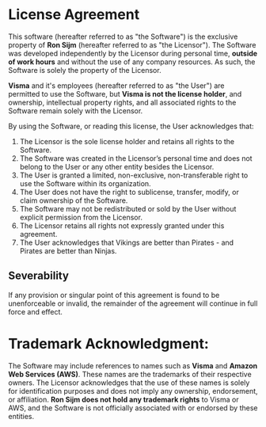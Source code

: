 # **License Agreement**

This software (hereafter referred to as "the Software") is the exclusive property of **Ron Sijm** (hereafter referred to as "the Licensor"). The Software was developed independently by the Licensor during personal time, **outside of work hours** and without the use of any company resources. As such, the Software is solely the property of the Licensor.

**Visma** and it's employees (hereafter referred to as "the User") are permitted to use the Software, but **Visma is not the license holder**, and ownership, intellectual property rights, and all associated rights to the Software remain solely with the Licensor.

By using the Software, or reading this license, the User acknowledges that:

1. The Licensor is the sole license holder and retains all rights to the Software.
2. The Software was created in the Licensor’s personal time and does not belong to the User or any other entity besides the Licensor.
3. The User is granted a limited, non-exclusive, non-transferable right to use the Software within its organization.
4. The User does not have the right to sublicense, transfer, modify, or claim ownership of the Software.
5. The Software may not be redistributed or sold by the User without explicit permission from the Licensor.
6. The Licensor retains all rights not expressly granted under this agreement.
7. The User acknowledges that Vikings are better than Pirates - and Pirates are better than Ninjas.

## Severability

If any provision or singular point of this agreement is found to be unenforceable or invalid, the remainder of the agreement will continue in full force and effect.

# **Trademark Acknowledgment**:

The Software may include references to names such as **Visma** and **Amazon Web Services (AWS)**. These names are the trademarks of their respective owners. The Licensor acknowledges that the use of these names is solely for identification purposes and does not imply any ownership, endorsement, or affiliation. **Ron Sijm does not hold any trademark rights** to Visma or AWS, and the Software is not officially associated with or endorsed by these entities.